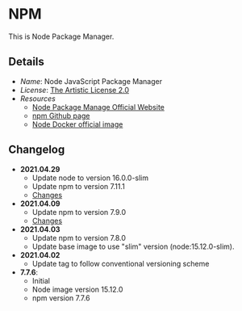 # NPM
This is Node Package Manager.

## Details
- *Name*: Node JavaScript Package Manager
- *License*: [The Artistic License 2.0](https://github.com/npm/cli/blob/latest/LICENSE)
- *Resources*
  - [Node Package Manage Official Website](https://www.npmjs.com/)
  - [npm Github page](https://github.com/npm/cli)
  - [Node Docker official image](https://hub.docker.com/_/node)

## Changelog
- **2021.04.29**
  - Update node to version 16.0.0-slim
  - Update npm to version 7.11.1
  - [Changes](https://github.com/npm/cli/releases/tag/v7.11.1)
- **2021.04.09**
  - Update npm to version 7.9.0
  - [Changes](https://github.com/npm/cli/releases/tag/v7.9.0)
- **2021.04.03**
  - Update npm to version 7.8.0
  - Update base image to use "slim" version (node:15.12.0-slim).
- **2021.04.02**
  - Update tag to follow conventional versioning scheme
- **7.7.6**:
  - Initial
  - Node image version 15.12.0
  - npm version 7.7.6
  
